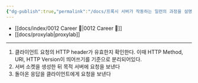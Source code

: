 ```yaml
---
{"dg-publish":true,"permalink":"/docs/프록시 서버가 작동하는 일련의 과정을 설명해주세요/","title":"프록시 서버가 작동하는 일련의 과정을 설명해주세요"}
---
```


- [[docs/index/0012 Career 💼\|0012 Career 💼]]
- [[docs/proxylab\|proxylab]]
---
1. 클라이언트 요청의 HTTP header가 유효한지 확인한다. 이때 HTTP Method, URI, HTTP Version이 띄어쓰기를 기준으로 분리되어있다.
2. 서버 소켓을 생성한 뒤 목적 서버에 요청을 보낸다
3. 돌아온 응답을 클라이언트에게 요청을 보낸다
